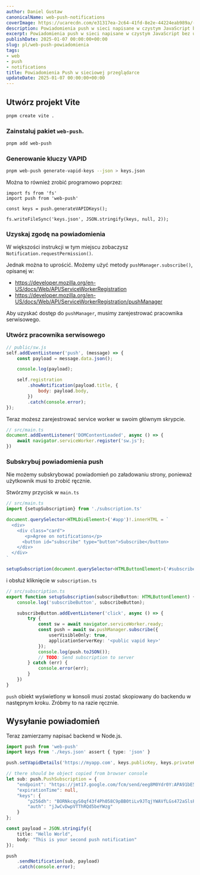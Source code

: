 ```yaml
---
author: Daniel Gustaw
canonicalName: web-push-notifications
coverImage: https://ucarecdn.com/e31317ea-2c64-41fd-8e2e-44224eab989a/-/preview/640x640/
description: Powiadomienia push w sieci napisane w czystym JavaScript bez użycia jakichkolwiek bibliotek.
excerpt: Powiadomienia push w sieci napisane w czystym JavaScript bez użycia jakichkolwiek bibliotek.
publishDate: 2025-01-07 00:00:00+00:00
slug: pl/web-push-powiadomienia
tags:
- web
- push
- notifications
title: Powiadomienia Push w sieciowej przeglądarce
updateDate: 2025-01-07 00:00:00+00:00
---
```


## Utwórz projekt Vite

```bash
pnpm create vite .
```

### Zainstaluj pakiet `web-push`.

```bash
pnpm add web-push
```

### Generowanie kluczy VAPID

```bash
pnpm web-push generate-vapid-keys --json > keys.json
```

Można to również zrobić programowo poprzez:

```
import fs from 'fs'
import push from 'web-push'

const keys = push.generateVAPIDKeys();

fs.writeFileSync('keys.json', JSON.stringify(keys, null, 2));
```

### Uzyskaj zgodę na powiadomienia

W większości instrukcji w tym miejscu zobaczysz `Notification.requestPermission()`.

Jednak można to uprościć. Możemy użyć metody `pushManager.subscribe()`, opisanej w:

- https://developer.mozilla.org/en-US/docs/Web/API/ServiceWorkerRegistration
- https://developer.mozilla.org/en-US/docs/Web/API/ServiceWorkerRegistration/pushManager

Aby uzyskać dostęp do `pushManager`, musimy zarejestrować pracownika serwisowego.

### Utwórz pracownika serwisowego

```javascript
// public/sw.js
self.addEventListener('push', (message) => {
    const payload = message.data.json();

    console.log(payload);

    self.registration
        .showNotification(payload.title, {
            body: payload.body,
        })
        .catch(console.error);
});
```

Teraz możesz zarejestrować service worker w swoim głównym skrypcie.

```typescript
// src/main.ts
document.addEventListener('DOMContentLoaded', async () => {
    await navigator.serviceWorker.register('sw.js');
})
```

### Subskrybuj powiadomienia push

Nie możemy subskrybować powiadomień po załadowaniu strony, ponieważ użytkownik musi to zrobić ręcznie.

Stwórzmy przycisk w `main.ts`

```typescript
// src/main.ts
import {setupSubscription} from './subscription.ts'

document.querySelector<HTMLDivElement>('#app')!.innerHTML = `
  <div>
    <div class="card">
       <p>Agree on notifications</p>
      <button id="subscribe" type="button">Subscribe</button>
    </div>
  </div>
`

setupSubscription(document.querySelector<HTMLButtonElement>('#subscribe')!)
```

i obsłuż kliknięcie w `subscription.ts`

```typescript
// src/subscription.ts
export function setupSubscription(subscribeButton: HTMLButtonElement) {
    console.log('subscribeButton', subscribeButton);

    subscribeButton.addEventListener('click', async () => {
        try {
            const sw = await navigator.serviceWorker.ready;
            const push = await sw.pushManager.subscribe({
                userVisibleOnly: true,
                applicationServerKey: '<public vapid key>'
            });
            console.log(push.toJSON());
            // TODO: Send subscription to server
        } catch (err) {
            console.error(err);
        }
    })
}
```

`push` obiekt wyświetlony w konsoli musi zostać skopiowany do backendu w następnym kroku. Zróbmy to na razie ręcznie.

## Wysyłanie powiadomień

Teraz zamierzamy napisać backend w Node.js.

```typescript
import push from 'web-push'
import keys from './keys.json' assert { type: 'json' }

push.setVapidDetails('https://myapp.com', keys.publicKey, keys.privateKey);

// there should be object copied from browser console
let sub: push.PushSubscription = {
    "endpoint": "https://jmt17.google.com/fcm/send/eeg8M0Ydr0Y:APA91bE5xr9wV2hLFyMuavOJFCQqqiTybLI30fWd8wOdAMvoITBfSgs-WW4LpUWw7kn7kTb39_ornJgNPb4gCcdh-AW9HEiY2qAP7eSiwpp0dmY__-ef4fcS3RUrAbLbI2hYgphaOjNz",
    "expirationTime": null,
    "keys": {
        "p256dh": "BORNkcqyS0qf43f4Ph058C9pBB0tiLv9JTqjYWAVfLGs472aSlsPt0lNRMdioUU3HOUg4f2lHnog34FNV0Fi_1k",
        "auth": "jJwCvDwpVTThRQd5beYWzg"
    }
};

const payload = JSON.stringify({
    title: "Hello World",
    body: "This is your second push notification"
});

push
    .sendNotification(sub, payload)
    .catch(console.error);
```


